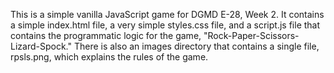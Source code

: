 This is a simple vanilla JavaScript game for DGMD E-28, Week 2. It contains a simple index.html file, a very simple styles.css file, and a script.js file that contains the programmatic logic for the game, "Rock-Paper-Scissors-Lizard-Spock." There is also an images directory that contains a single file, rpsls.png, which explains the rules of the game.
